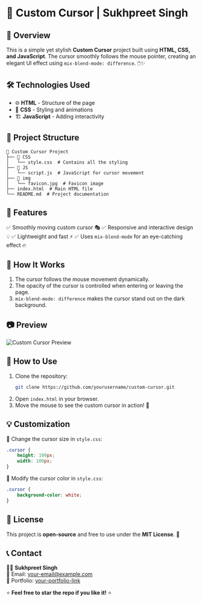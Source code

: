 # 🎯 Custom Cursor | Sukhpreet Singh

## 🚀 Overview
This is a simple yet stylish **Custom Cursor** project built using **HTML, CSS, and JavaScript**. The cursor smoothly follows the mouse pointer, creating an elegant UI effect using `mix-blend-mode: difference`. 🖱️✨

## 🛠️ Technologies Used
- 🌐 **HTML** - Structure of the page
- 🎨 **CSS** - Styling and animations
- 🏗️ **JavaScript** - Adding interactivity

## 📂 Project Structure
```
📁 Custom Cursor Project
├── 📁 CSS
│   └── style.css  # Contains all the styling
├── 📁 JS
│   └── script.js  # JavaScript for cursor movement
├── 📁 img
│   └── favicon.jpg  # Favicon image
├── index.html  # Main HTML file
└── README.md  # Project documentation
```

## 🎨 Features
✅ Smoothly moving custom cursor 🎭
✅ Responsive and interactive design 💡
✅ Lightweight and fast ⚡
✅ Uses `mix-blend-mode` for an eye-catching effect 🔥

## 📌 How It Works
1. The cursor follows the mouse movement dynamically.
2. The opacity of the cursor is controlled when entering or leaving the page.
3. `mix-blend-mode: difference` makes the cursor stand out on the dark background.

## 📷 Preview
![Custom Cursor Preview](https://via.placeholder.com/800x400.png?text=Custom+Cursor+Demo)

## 🚀 How to Use
1. Clone the repository:
   ```bash
   git clone https://github.com/yourusername/custom-cursor.git
   ```
2. Open `index.html` in your browser.
3. Move the mouse to see the custom cursor in action! 🎉

## 💡 Customization
🔹 Change the cursor size in `style.css`:
```css
.cursor {
    height: 100px;
    width: 100px;
}
```
🔹 Modify the cursor color in `style.css`:
```css
.cursor {
    background-color: white;
}
```

## 📜 License
This project is **open-source** and free to use under the **MIT License**. 📝

## 📞 Contact
👨‍💻 **Sukhpreet Singh**  
📧 Email: [your-email@example.com](mailto:your-email@example.com)  
🔗 Portfolio: [your-portfolio-link](https://your-portfolio.com)  

⭐ **Feel free to star the repo if you like it!** ⭐


